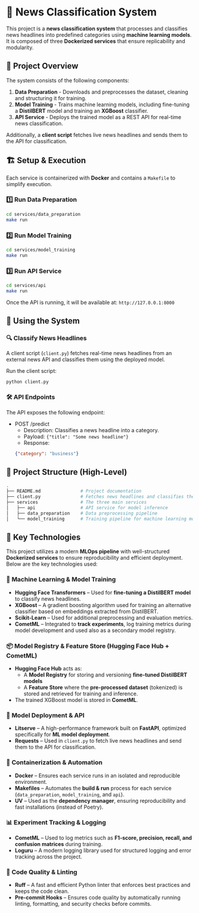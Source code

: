 # 📰 News Classification System

This project is a **news classification system** that processes and classifies news headlines into predefined categories using **machine learning models**. It is composed of three **Dockerized services** that ensure replicability and modularity.

## 📌 Project Overview

The system consists of the following components:

1. **Data Preparation** - Downloads and preprocesses the dataset, cleaning and structuring it for training.
2. **Model Training** - Trains machine learning models, including fine-tuning a **DistilBERT** model and training an **XGBoost** classifier.
3. **API Service** - Deploys the trained model as a REST API for real-time news classification.

Additionally, a **client script** fetches live news headlines and sends them to the API for classification.

## 🏗️ Setup & Execution

Each service is containerized with **Docker** and contains a `Makefile` to simplify execution.

### 1️⃣ Run Data Preparation
```sh
cd services/data_preparation
make run
```

### 2️⃣ Run Model Training
```sh
cd services/model_training
make run
```

### 3️⃣ Run API Service
```sh
cd services/api
make run
```

Once the API is running, it will be available at: ```http://127.0.0.1:8000```

## 🚀 Using the System

### 🔍 Classify News Headlines
A client script (`client.py`) fetches real-time news headlines from an external news API and classifies them using the deployed model.

Run the client script:
```cd
python client.py
```

### 🛠️ API Endpoints

The API exposes the following endpoint:

- POST /predict
    - Description: Classifies a news headline into a category.
    - Payload: `{"title": "Some news headline"}`
    - Response:
    ```json
    {"category": "business"}
    ```

## 📂 Project Structure (High-Level)

```bash
.
├── README.md               # Project documentation
├── client.py               # Fetches news headlines and classifies them
├── services                # The three main services
│   ├── api                 # API service for model inference
│   ├── data_preparation    # Data preprocessing pipeline
│   └── model_training      # Training pipeline for machine learning models

```

## 🔧 Key Technologies

This project utilizes a modern **MLOps pipeline** with well-structured **Dockerized services** to ensure reproducibility and efficient deployment. Below are the key technologies used:

### 📌 **Machine Learning & Model Training**
- **Hugging Face Transformers** – Used for **fine-tuning a DistilBERT model** to classify news headlines.
- **XGBoost** – A gradient boosting algorithm used for training an alternative classifier based on embeddings extracted from DistilBERT.
- **Scikit-Learn** – Used for additional preprocessing and evaluation metrics.
- **CometML** – Integrated to **track experiments**, log training metrics during model development and used also as a secondary model registry.

### 📦 **Model Registry & Feature Store (Hugging Face Hub + CometML)**
- **Hugging Face Hub** acts as:
  - A **Model Registry** for storing and versioning **fine-tuned DistilBERT models**
  - A **Feature Store** where the **pre-processed dataset** (tokenized) is stored and retrieved for training and inference.
- The trained XGBoost model is stored in **CometML**.

### 🚀 **Model Deployment & API**
- **Litserve** – A high-performance framework built on **FastAPI**, optimized specifically for **ML model deployment**.
- **Requests** – Used in `client.py` to fetch live news headlines and send them to the API for classification.

### 🐳 **Containerization & Automation**
- **Docker** – Ensures each service runs in an isolated and reproducible environment.
- **Makefiles** – Automates the **build & run** process for each service (`data_preparation`, `model_training`, and `api`).
- **UV** – Used as the **dependency manager**, ensuring reproducibility and fast installations (instead of Poetry).

### 📊 **Experiment Tracking & Logging**
- **CometML** – Used to log metrics such as **F1-score, precision, recall, and confusion matrices** during training.
- **Loguru** – A modern logging library used for structured logging and error tracking across the project.

### 📜 **Code Quality & Linting**
- **Ruff** – A fast and efficient Python linter that enforces best practices and keeps the code clean.
- **Pre-commit Hooks** – Ensures code quality by automatically running linting, formatting, and security checks before commits.


